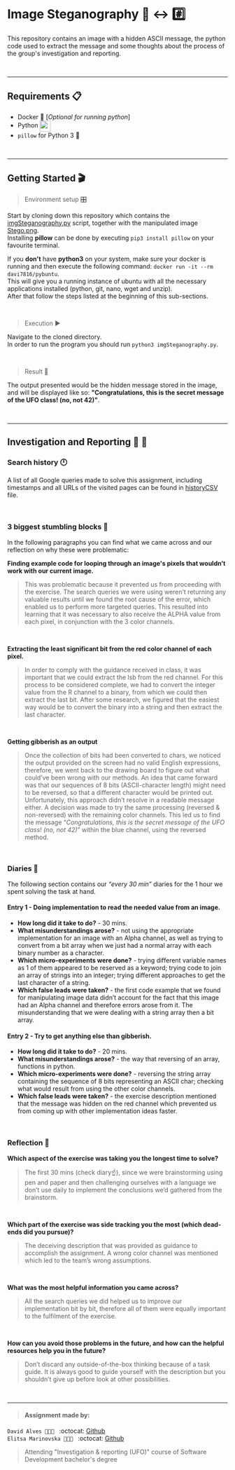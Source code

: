 # Image Steganography :sunrise_over_mountains: <-> :hash:

This repository contains an image with a hidden ASCII message, the python code used to extract the message and some thoughts about the process of the group's investigation and reporting. 

</br>

---
## Requirements :clipboard:
- Docker :whale: [*Optional for running python*]
- Python <img src="https://user-images.githubusercontent.com/21998037/68075377-2f832380-fda7-11e9-80a2-3255f807a937.png" height="25" align="center">
- `pillow` for Python 3 :pouch:

</br>

---
## Getting Started :clapper:
> Environment setup :control_knobs:

Start by cloning down this repository which contains the [imgSteganography.py](imgSteganography.py) script, together with the manipulated image [Stego.png](Stego.png). </br>
Installing **pillow** can be done by executing `pip3 install pillow` on your favourite terminal.
 
If you **don't** have **python3** on your system, make sure your docker is running and then execute the following command:
`docker run -it --rm davi7816/pybuntu`. </br>
This will give you a running instance of ubuntu with all the necessary applications installed (python, git, nano, wget and unzip).</br>
After that follow the steps listed at the beginning of this sub-sections.

</br>

> Execution :arrow_forward:

Navigate to the cloned directory. </br>
In order to run the program you should run `python3 imgSteganography.py`.

</br>

> Result :postbox:

The output presented would be the hidden message stored in the image, and will be displayed like so:
**"Congratulations, this is the secret message of the UFO class! (no, not 42)"**.

</br>

---
## Investigation and Reporting :mag_right: :fax:
### Search history :clock12:
A list of all Google queries made to solve this assignment, including timestamps and all URLs of the visited pages can be found in [historyCSV](historyCSV.csv) file.

</br>

### 3 biggest stumbling blocks :construction:
In the following paragraphs you can find what we came across and our reflection on why these were problematic:

**Finding example code for looping through an image's pixels that wouldn’t work with our current image.**
> This was problematic because it prevented us from proceeding with the exercise. The search queries we were using weren’t returning any valuable results until we found the root cause of the error, which enabled us to perform more targeted queries. This resulted into learning that it was necessary to also receive the ALPHA value from each pixel, in conjunction with the 3 color channels.
</br>

**Extracting the least significant bit from the red color channel of each pixel.**
> In order to comply with the guidance received in class, it was important that we could extract the lsb from the red channel. For this process to be considered complete, we had to convert the integer value from the R channel to a binary, from which we could then extract the last bit. After some research, we figured that the easiest way would be to convert the binary into a string and then extract the last character.
</br>

**Getting gibberish as an output**
> Once the collection of bits had been converted to chars, we noticed the output provided on the screen had no valid English expressions, therefore, we went back to the drawing board to figure out what could’ve been wrong with our methods. An idea that came forward was that our sequences of 8 bits (ASCII-character length) might need to be reversed, so that a different character would be printed out. Unfortunately, this approach didn’t resolve in a readable message either. A decision was made to try the same processing (reversed & non-reversed) with the remaining color channels. This led us to find the message “*Congratulations, this is the secret message of the UFO class! (no, not 42)*” within the blue channel, using the reversed method.

</br>

### Diaries :notebook:
The following section contains our *“every 30 min”* diaries for the 1 hour we spent solving the task at hand.

#### Entry 1 - Doing implementation to read the needed value from an image.
* **How long did it take to do?** - 30 mins.
* **What misunderstandings arose?** - not using the appropriate implementation for an image with an Alpha channel, as well as trying to convert from a bit array when we just had a normal array with each binary number as a character.
* **Which micro-experiments were done?** - trying different variable names as 1 of them appeared to be reserved as a keyword; trying code to join an array of strings into an integer; trying different approaches to get the last character of a string.
* **Which false leads were taken?** - the first code example that we found for manipulating image data didn’t account for the fact that this image had an Alpha channel and therefore errors arose from it. The misunderstanding that we were dealing with a string array then a bit array.

#### Entry 2 - Try to get anything else than gibberish.
* **How long did it take to do?** - 20 mins.
* **What misunderstandings arose?** - the way that reversing of an array, functions in python.
* **Which micro-experiments were done?** - reversing the string array containing the sequence of 8 bits representing an ASCII char; checking what would result from using the other color channels.
* **Which false leads were taken?** - the exercise description mentioned that the message was hidden on the red channel which prevented us from coming up with other implementation ideas faster.

</br>

### Reflection :diamond_shape_with_a_dot_inside:
**Which aspect of the exercise was taking you the longest time to solve?** 
> The first 30 mins (check diary:point_up:), since we were brainstorming using pen and paper and then challenging ourselves with a language we don’t use daily to implement the conclusions we’d gathered from the brainstorm.
</br>

**Which part of the exercise was side tracking you the most (which dead-ends did you pursue)?**
> The deceiving description that was provided as guidance to accomplish the assignment. A wrong color channel was mentioned which led to the team’s wrong assumptions. 
</br>

**What was the most helpful information you came across?**
> All the search queries we did helped us to improve our implementation bit by bit, therefore all of them were equally important to the fulfilment of the exercise. 
</br>

**How can you avoid those problems in the future, and how can the helpful resources help you in the future?**
> Don’t discard any outside-of-the-box thinking because of a task guide. It is always good to guide yourself with the description but you shouldn’t give up before look at other possibilities.

</br>

___
> #### Assignment made by:   
`David Alves 👨🏻‍💻 ` :octocat: [Github](https://github.com/davi7725) <br />
`Elitsa Marinovska 👩🏻‍💻 ` :octocat: [Github](https://github.com/elit0451) <br />
> Attending "Investigation & reporting (UFO)" course of Software Development bachelor's degree
